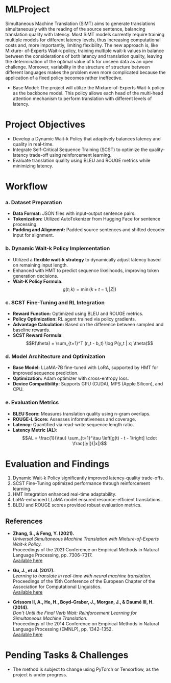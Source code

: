 # MLProject
Simultaneous Machine Translation (SiMT) aims to generate translations simultaneously with the reading of the source sentence, balancing translation quality with latency. Most SiMT models currently require training multiple models for different latency levels, thus increasing computational costs and, more importantly, limiting flexibility. The new approach is, like Mixture- of-Experts Wait-k policy, training multiple wait-k values in balance between the considerations of both latency and translation quality, leaving the determination of the optimal value of k for unseen data as an open challenge. Moreover, variability in the structure of structure between different languages makes the problem even more complicated because the application of a fixed policy becomes rather ineffective.

* Base Model: The project will utilize the Mixture-of-Experts Wait-k policy as the backbone model. This policy allows each head of the multi-head attention mechanism to perform translation with different levels of latency.

# Project Objectives  
* Develop a Dynamic Wait-k Policy that adaptively balances latency and quality in real-time.
* Integrate Self-Critical Sequence Training (SCST) to optimize the quality-latency trade-off using reinforcement learning.
* Evaluate translation quality using BLEU and ROUGE metrics while minimizing latency.

# Workflow

### a. Dataset Preparation  
- **Data Format:** JSON files with input-output sentence pairs.  
- **Tokenization:** Utilized AutoTokenizer from Hugging Face for sentence processing.  
- **Padding and Alignment:** Padded source sentences and shifted decoder input for alignment.

### b. Dynamic Wait-k Policy Implementation  
- Utilized a **flexible wait-k strategy** to dynamically adjust latency based on remaining input length.  
- Enhanced with HMT to predict sequence likelihoods, improving token generation decisions.  
- **Wait-K Policy Formula**:    $$g(t; k) = \min(k + t - 1, |Z|)$$

### c. SCST Fine-Tuning and RL Integration  
- **Reward Function:** Optimized using BLEU and ROUGE metrics.  
- **Policy Optimization:** RL agent trained via policy gradients.  
- **Advantage Calculation:** Based on the difference between sampled and baseline rewards.
- **SCST Reward Formula**:   $$R(\theta) = \sum_{t=1}^T (r_t - b_t) \log P(y_t | x; \theta)$$
  
### d. Model Architecture and Optimization  
- **Base Model:** LLaMA-7B fine-tuned with LoRA, supported by HMT for improved sequence prediction.  
- **Optimization:** Adam optimizer with cross-entropy loss.  
- **Device Compatibility:** Supports GPU (CUDA), MPS (Apple Silicon), and CPU.

### e. Evaluation Metrics  
- **BLEU Score:** Measures translation quality using n-gram overlaps.  
- **ROUGE-L Score:** Assesses informativeness and coverage.  
- **Latency:** Quantified via read-write sequence length ratio.
- **Latency Metric (AL)**:    $$AL = \frac{1}{\tau} \sum_{t=1}^\tau \left[g(t) - t - 1\right] \cdot \frac{|y|}{|x|}$$ 

# Evaluation and Findings
1. Dynamic Wait-k Policy significantly improved latency-quality trade-offs.  
2. SCST Fine-Tuning optimized performance through reinforcement learning.  
3. HMT Integration enhanced real-time adaptability.  
4. LoRA-enhanced LLaMA model ensured resource-efficient translations.  
5. BLEU and ROUGE scores provided robust evaluation metrics.

## References

- **Zhang, S., & Feng, Y. (2021).**  
  *Universal Simultaneous Machine Translation with Mixture-of-Experts Wait-k Policy.*  
  Proceedings of the 2021 Conference on Empirical Methods in Natural Language Processing, pp. 7306–7317.  
  [Available here](https://aclanthology.org/2021.emnlp-main.584/)

- **Gu, J., et al. (2017).**  
  *Learning to translate in real-time with neural machine translation.*  
  Proceedings of the 15th Conference of the European Chapter of the Association for Computational Linguistics.  
  [Available here](https://aclanthology.org/E17-1099)

- **Grissom II, A., He, H., Boyd-Graber, J., Morgan, J., & Daumé III, H. (2014).**  
  *Don’t Until the Final Verb Wait: Reinforcement Learning for Simultaneous Machine Translation.*  
  Proceedings of the 2014 Conference on Empirical Methods in Natural Language Processing (EMNLP), pp. 1342–1352.  
  [Available here](https://aclanthology.org/D14-1140/)

# Pending Tasks & Challenges
* The method is subject to change using PyTorch or Tensorflow, as the project is under progress.
